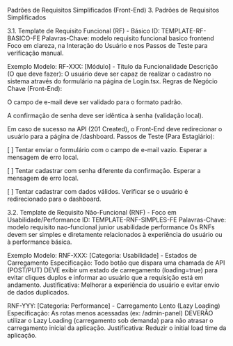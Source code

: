 Padrões de Requisitos Simplificados (Front-End)
3. Padrões de Requisitos Simplificados

3.1. Template de Requisito Funcional (RF) - Básico
ID: TEMPLATE-RF-BASICO-FE
Palavras-Chave: modelo requisito funcional basico frontend
Foco em clareza, na Interação do Usuário e nos Passos de Teste para verificação manual.

Exemplo Modelo:
RF-XXX: [Módulo] - Título da Funcionalidade
Descrição (O que deve fazer): O usuário deve ser capaz de realizar o cadastro no sistema através do formulário na página de Login.tsx.
Regras de Negócio Chave (Front-End):

O campo de e-mail deve ser validado para o formato padrão.

A confirmação de senha deve ser idêntica à senha (validação local).

Em caso de sucesso na API (201 Created), o Front-End deve redirecionar o usuário para a página de /dashboard.
Passos de Teste (Para Estagiário):

[ ] Tentar enviar o formulário com o campo de e-mail vazio. Esperar a mensagem de erro local.

[ ] Tentar cadastrar com senha diferente da confirmação. Esperar a mensagem de erro local.

[ ] Tentar cadastrar com dados válidos. Verificar se o usuário é redirecionado para o dashboard.

3.2. Template de Requisito Não-Funcional (RNF) - Foco em Usabilidade/Performance
ID: TEMPLATE-RNF-SIMPLES-FE
Palavras-Chave: modelo requisito nao-funcional junior usabilidade performance
Os RNFs devem ser simples e diretamente relacionados à experiência do usuário ou à performance básica.

Exemplo Modelo:
RNF-XXX: [Categoria: Usabilidade] - Estados de Carregamento
Especificação: Todo botão que dispara uma chamada de API (POST/PUT) DEVE exibir um estado de carregamento (loading=true) para evitar cliques duplos e informar ao usuário que a requisição está em andamento.
Justificativa: Melhorar a experiência do usuário e evitar envio de dados duplicados.

RNF-YYY: [Categoria: Performance] - Carregamento Lento (Lazy Loading)
Especificação: As rotas menos acessadas (ex: /admin-panel) DEVERÃO utilizar o Lazy Loading (carregamento sob demanda) para não atrasar o carregamento inicial da aplicação.
Justificativa: Reduzir o initial load time da aplicação.
